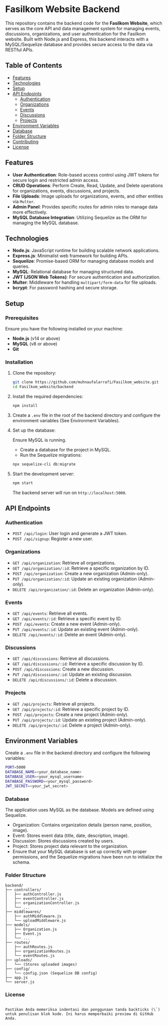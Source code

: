 # Fasilkom Website Backend

This repository contains the backend code for the **Fasilkom Website**, which serves as the core API and data management system for managing events, discussions, organizations, and user authentication for the Fasilkom website. Built with Node.js and Express, this backend interacts with a MySQL/Sequelize database and provides secure access to the data via RESTful APIs.

## Table of Contents

- [Features](#features)
- [Technologies](#technologies)
- [Setup](#setup)
- [API Endpoints](#api-endpoints)
  - [Authentication](#authentication)
  - [Organizations](#organizations)
  - [Events](#events)
  - [Discussions](#discussions)
  - [Projects](#projects)
- [Environment Variables](#environment-variables)
- [Database](#database)
- [Folder Structure](#folder-structure)
- [Contributing](#contributing)
- [License](#license)

## Features

- **User Authentication**: Role-based access control using JWT tokens for secure login and restricted admin access.
- **CRUD Operations**: Perform Create, Read, Update, and Delete operations for organizations, events, discussions, and projects.
- **File Uploads**: Image uploads for organizations, events, and other entities via `Multer`.
- **Admin Panel**: Provides specific routes for admin roles to manage data more effectively.
- **MySQL Database Integration**: Utilizing Sequelize as the ORM for managing the MySQL database.

## Technologies

- **Node.js**: JavaScript runtime for building scalable network applications.
- **Express.js**: Minimalist web framework for building APIs.
- **Sequelize**: Promise-based ORM for managing database models and queries.
- **MySQL**: Relational database for managing structured data.
- **JWT (JSON Web Tokens)**: For secure authentication and authorization.
- **Multer**: Middleware for handling `multipart/form-data` for file uploads.
- **bcrypt**: For password hashing and secure storage.

## Setup

### Prerequisites

Ensure you have the following installed on your machine:

- **Node.js** (v14 or above)
- **MySQL** (v8 or above)
- **Git**

### Installation

1. Clone the repository:

    ```bash
    git clone https://github.com/muhnaufalarrafi/Fasilkom_website.git
    cd Fasilkom_website/backend
    ```

2. Install the required dependencies:

    ```bash
    npm install
    ```

3. Create a `.env` file in the root of the backend directory and configure the environment variables (See Environment Variables).

4. Set up the database:

    Ensure MySQL is running.
    
    - Create a database for the project in MySQL.
    - Run the Sequelize migrations:
    
    ```bash
    npx sequelize-cli db:migrate
    ```

5. Start the development server:

    ```bash
    npm start
    ```

    The backend server will run on `http://localhost:5000`.

## API Endpoints

### Authentication

- `POST /api/login`: User login and generate a JWT token.
- `POST /api/signup`: Register a new user.

### Organizations

- `GET /api/organization`: Retrieve all organizations.
- `GET /api/organization/:id`: Retrieve a specific organization by ID.
- `POST /api/organization`: Create a new organization (Admin-only).
- `PUT /api/organization/:id`: Update an existing organization (Admin-only).
- `DELETE /api/organization/:id`: Delete an organization (Admin-only).

### Events

- `GET /api/events`: Retrieve all events.
- `GET /api/events/:id`: Retrieve a specific event by ID.
- `POST /api/events`: Create a new event (Admin-only).
- `PUT /api/events/:id`: Update an existing event (Admin-only).
- `DELETE /api/events/:id`: Delete an event (Admin-only).

### Discussions

- `GET /api/discussions`: Retrieve all discussions.
- `GET /api/discussions/:id`: Retrieve a specific discussion by ID.
- `POST /api/discussions`: Create a new discussion.
- `PUT /api/discussions/:id`: Update an existing discussion.
- `DELETE /api/discussions/:id`: Delete a discussion.

### Projects

- `GET /api/projects`: Retrieve all projects.
- `GET /api/projects/:id`: Retrieve a specific project by ID.
- `POST /api/projects`: Create a new project (Admin-only).
- `PUT /api/projects/:id`: Update an existing project (Admin-only).
- `DELETE /api/projects/:id`: Delete a project (Admin-only).

## Environment Variables

Create a `.env` file in the backend directory and configure the following variables:

```bash
PORT=5000
DATABASE_NAME=<your_database_name>
DATABASE_USER=<your_mysql_username>
DATABASE_PASSWORD=<your_mysql_password>
JWT_SECRET=<your_jwt_secret>
```

### Database
The application uses MySQL as the database. Models are defined using Sequelize.

- Organization: Contains organization details (person name, position, image).
- Event: Stores event data (title, date, description, image).
- Discussion: Stores discussions created by users.
- Project: Stores project data relevant to the organization.
- Ensure that your MySQL database is set up correctly with proper permissions, and the Sequelize migrations have been run to initialize the schema.

### Folder Structure
```
backend/
├── controllers/
│   ├── authController.js
│   ├── eventController.js
│   ├── organizationController.js
│   └── ...
├── middlewares/
│   ├── authMiddleware.js
│   └── uploadMiddleware.js
├── models/
│   ├── Organization.js
│   ├── Event.js
│   └── ...
├── routes/
│   ├── authRoutes.js
│   ├── organizationRoutes.js
│   └── eventRoutes.js
├── uploads/
│   └── (Stores uploaded images)
├── config/
│   └── config.json (Sequelize DB config)
├── app.js
└── server.js
```

### License
```

Pastikan Anda memeriksa indentasi dan penggunaan tanda backticks (\`) untuk penulisan blok kode. Ini harus memperbaiki preview di GitHub Anda.
```
